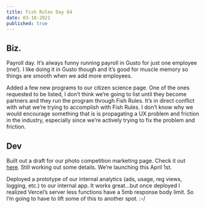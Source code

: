 ```yaml
---
title: Fish Rules Day 64
date: 03-18-2021
published: true
---
```


## Biz.

Payroll day.  It’s always funny running payroll in Gusto for just one employee (me!).  I like doing it in Gusto though and it’s good for muscle memory so things are smooth when we add more employees.

Added a few new programs to our citizen science page.  One of the ones requested to be listed, I don’t think we’re going to list until they become partners and they run the program through Fish Rules.  It’s in direct conflict with what we’re trying to accomplish with Fish Rules.  I don’t know why we would encourage something that is is propagating a UX problem and friction in the industry, especially since we’re actively trying to fix the problem and friction.

## Dev

Built out a draft for our photo competition marketing page.  Check it out [here][1].  Still working out some details.  We’re launching this April 1st.

Deployed a prototype of our internal analytics (ads, usage, reg views, logging, etc.) to our internal app.  It works great…but once deployed I realized Vercel’s server less functions have a 5mb response body limit.  So I’m going to have to lift some of this to another spot.  :-/

[1]:	https://fishrulesapp.com/competition